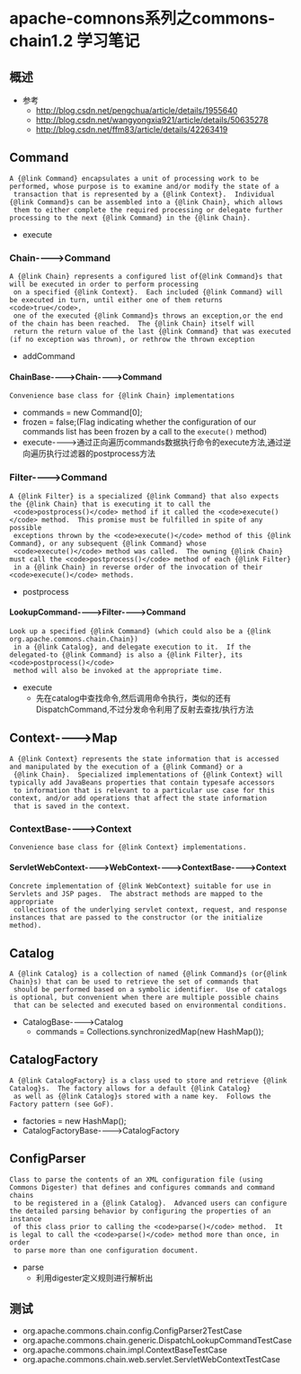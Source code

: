 # apache-comnons系列之commons-chain1.2 学习笔记
## 概述
- 参考
  - http://blog.csdn.net/pengchua/article/details/1955640
  - http://blog.csdn.net/wangyongxia921/article/details/50635278
  - http://blog.csdn.net/ffm83/article/details/42263419
## Command
````
A {@link Command} encapsulates a unit of processing work to be performed, whose purpose is to examine and/or modify the state of a
 transaction that is represented by a {@link Context}.  Individual {@link Command}s can be assembled into a {@link Chain}, which allows
 them to either complete the required processing or delegate further processing to the next {@link Command} in the {@link Chain}.
````
  - execute
### Chain---->Command
````
A {@link Chain} represents a configured list of{@link Command}s that will be executed in order to perform processing
 on a specified {@link Context}.  Each included {@link Command} will be executed in turn, until either one of them returns <code>true</code>,
 one of the executed {@link Command}s throws an exception,or the end of the chain has been reached.  The {@link Chain} itself will
 return the return value of the last {@link Command} that was executed (if no exception was thrown), or rethrow the thrown exception
````
  - addCommand
#### ChainBase---->Chain---->Command
````
Convenience base class for {@link Chain} implementations
````
  - commands = new Command[0];
  - frozen = false;(Flag indicating whether the configuration of our commands list has been frozen by a call to the <code>execute()</code> method)
  - execute---->通过正向遍历commands数据执行命令的execute方法,通过逆向遍历执行过滤器的postprocess方法
### Filter---->Command
````
A {@link Filter} is a specialized {@link Command} that also expects the {@link Chain} that is executing it to call the
 <code>postprocess()</code> method if it called the <code>execute()</code> method.  This promise must be fulfilled in spite of any possible
 exceptions thrown by the <code>execute()</code> method of this {@link Command}, or any subsequent {@link Command} whose
 <code>execute()</code> method was called.  The owning {@link Chain} must call the <code>postprocess()</code> method of each {@link Filter}
 in a {@link Chain} in reverse order of the invocation of their <code>execute()</code> methods.
````
  - postprocess
#### LookupCommand---->Filter---->Command
````
Look up a specified {@link Command} (which could also be a {@link org.apache.commons.chain.Chain})
 in a {@link Catalog}, and delegate execution to it.  If the delegated-to {@link Command} is also a {@link Filter}, its <code>postprocess()</code>
 method will also be invoked at the appropriate time.
````
  - execute
    - 先在catalog中查找命令,然后调用命令执行，类似的还有DispatchCommand,不过分发命令利用了反射去查找/执行方法
## Context---->Map
````
A {@link Context} represents the state information that is accessed and manipulated by the execution of a {@link Command} or a
 {@link Chain}.  Specialized implementations of {@link Context} will typically add JavaBeans properties that contain typesafe accessors
 to information that is relevant to a particular use case for this context, and/or add operations that affect the state information
 that is saved in the context.
````
### ContextBase---->Context
````
Convenience base class for {@link Context} implementations.
````
#### ServletWebContext---->WebContext---->ContextBase---->Context
````
Concrete implementation of {@link WebContext} suitable for use in Servlets and JSP pages.  The abstract methods are mapped to the appropriate
 collections of the underlying servlet context, request, and response instances that are passed to the constructor (or the initialize method).
````
## Catalog
````
A {@link Catalog} is a collection of named {@link Command}s (or{@link Chain}s) that can be used to retrieve the set of commands that
 should be performed based on a symbolic identifier.  Use of catalogs is optional, but convenient when there are multiple possible chains
 that can be selected and executed based on environmental conditions.
````
  - CatalogBase---->Catalog
    - commands = Collections.synchronizedMap(new HashMap());
## CatalogFactory
````
A {@link CatalogFactory} is a class used to store and retrieve {@link Catalog}s.  The factory allows for a default {@link Catalog}
 as well as {@link Catalog}s stored with a name key.  Follows the Factory pattern (see GoF).
````
  - factories = new HashMap();
  - CatalogFactoryBase---->CatalogFactory
## ConfigParser
````
Class to parse the contents of an XML configuration file (using Commons Digester) that defines and configures commands and command chains
 to be registered in a {@link Catalog}.  Advanced users can configure the detailed parsing behavior by configuring the properties of an instance
 of this class prior to calling the <code>parse()</code> method.  It is legal to call the <code>parse()</code> method more than once, in order
 to parse more than one configuration document.
````
  - parse
    - 利用digester定义规则进行解析出
## 测试
- org.apache.commons.chain.config.ConfigParser2TestCase
- org.apache.commons.chain.generic.DispatchLookupCommandTestCase
- org.apache.commons.chain.impl.ContextBaseTestCase
- org.apache.commons.chain.web.servlet.ServletWebContextTestCase